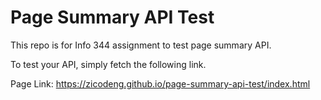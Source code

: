 # Page Summary API Test

This repo is for Info 344 assignment to test page summary API.

To test your API, simply fetch the following link.

Page Link: https://zicodeng.github.io/page-summary-api-test/index.html